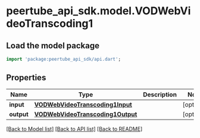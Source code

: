 # peertube_api_sdk.model.VODWebVideoTranscoding1

## Load the model package
```dart
import 'package:peertube_api_sdk/api.dart';
```

## Properties
Name | Type | Description | Notes
------------ | ------------- | ------------- | -------------
**input** | [**VODWebVideoTranscoding1Input**](VODWebVideoTranscoding1Input.md) |  | [optional] 
**output** | [**VODWebVideoTranscoding1Output**](VODWebVideoTranscoding1Output.md) |  | [optional] 

[[Back to Model list]](../README.md#documentation-for-models) [[Back to API list]](../README.md#documentation-for-api-endpoints) [[Back to README]](../README.md)


